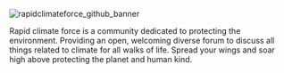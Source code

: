 ![rapidclimateforce_github_banner](https://user-images.githubusercontent.com/73197190/187699647-11edd68a-8b78-4e34-9a8c-f7657df96166.png)


Rapid climate force is a community dedicated to protecting the environment. Providing an open, welcoming diverse forum to discuss all things related to climate for all walks of life. Spread your wings and soar high above protecting the planet and human kind.

